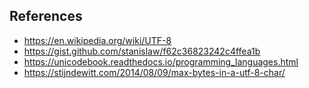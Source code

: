 ## References
- <https://en.wikipedia.org/wiki/UTF-8>
- <https://gist.github.com/stanislaw/f62c36823242c4ffea1b>
- <https://unicodebook.readthedocs.io/programming_languages.html>
- <https://stijndewitt.com/2014/08/09/max-bytes-in-a-utf-8-char/>